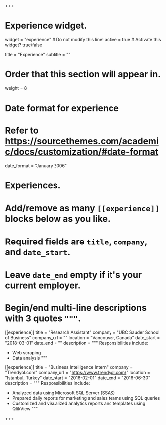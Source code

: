 +++
# Experience widget.
widget = "experience"  # Do not modify this line!
active = true  # Activate this widget? true/false

title = "Experience"
subtitle = ""

# Order that this section will appear in.
weight = 8

# Date format for experience
#   Refer to https://sourcethemes.com/academic/docs/customization/#date-format
date_format = "January 2006"

# Experiences.
#   Add/remove as many `[[experience]]` blocks below as you like.
#   Required fields are `title`, `company`, and `date_start`.
#   Leave `date_end` empty if it's your current employer.
#   Begin/end multi-line descriptions with 3 quotes `"""`.
[[experience]]
  title = "Research Assistant"
  company = "UBC Sauder School of Business"
  company_url = ""
  location = "Vancouver, Canada"
  date_start = "2018-03-01"
  date_end = ""
  description = """
  Responsibilities include:
  
  * Web scraping
  * Data analysis
  """

[[experience]]
  title = "Business Intelligence Intern"
  company = "Trendyol.com"
  company_url = "https://www.trendyol.com/"
  location = "Istanbul, Turkey"
  date_start = "2016-02-01"
  date_end = "2016-06-30"
  description = """
  Responsibilities include:
  
  * Analyzed data using Microsoft SQL Server (SSAS)
  * Prepared daily reports for marketing and sales teams using SQL queries
  * Customized and visualized analytics reports and templates using QlikView
  """

+++
